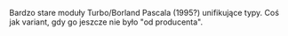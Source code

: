 Bardzo stare moduły Turbo/Borland Pascala (1995?) unifikujące typy. 
Coś jak variant, gdy go jeszcze nie było "od producenta".
